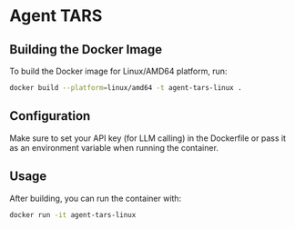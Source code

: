 # Agent TARS

## Building the Docker Image

To build the Docker image for Linux/AMD64 platform, run:

```bash
docker build --platform=linux/amd64 -t agent-tars-linux .
```

## Configuration

Make sure to set your API key (for LLM calling) in the Dockerfile or pass it as an environment variable when running the container.

## Usage

After building, you can run the container with:

```bash
docker run -it agent-tars-linux
```